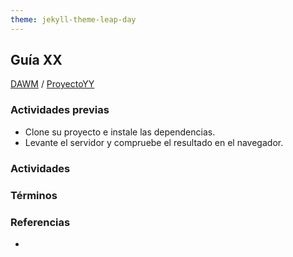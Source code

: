 ```yaml
---
theme: jekyll-theme-leap-day
---
```


## Guía XX

[DAWM](/DAWM/) / [ProyectoYY](/DAWM/proyectos/2023/proyectoyy)

### Actividades previas

* Clone su proyecto e instale las dependencias.
* Levante el servidor y compruebe el resultado en el navegador.

### Actividades



### Términos



### Referencias

* 